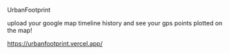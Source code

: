 UrbanFootprint

upload your google map timeline history and see your gps points plotted on the map!

https://urbanfootprint.vercel.app/
